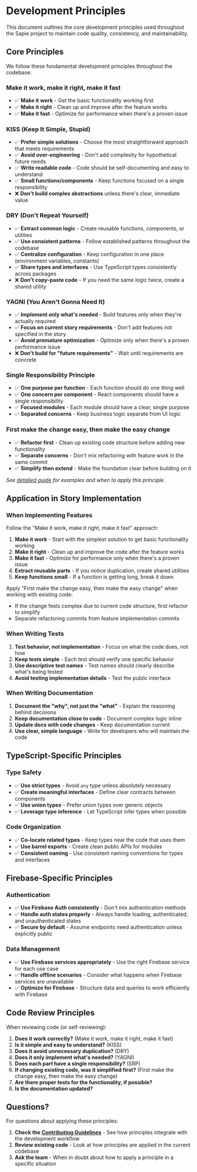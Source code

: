 # Development Principles

This document outlines the core development principles used throughout the Sapie project to maintain code quality,
consistency, and maintainability.

## Core Principles

We follow these fundamental development principles throughout the codebase:

### Make it work, make it right, make it fast

- ✅ **Make it work** - Get the basic functionality working first
- ✅ **Make it right** - Clean up and improve after the feature works
- ✅ **Make it fast** - Optimize for performance when there's a proven issue

### KISS (Keep It Simple, Stupid)

- ✅ **Prefer simple solutions** - Choose the most straightforward approach that meets requirements
- ✅ **Avoid over-engineering** - Don't add complexity for hypothetical future needs
- ✅ **Write readable code** - Code should be self-documenting and easy to understand
- ✅ **Small functions/components** - Keep functions focused on a single responsibility
- ❌ **Don't build complex abstractions** unless there's clear, immediate value

### DRY (Don't Repeat Yourself)

- ✅ **Extract common logic** - Create reusable functions, components, or utilities
- ✅ **Use consistent patterns** - Follow established patterns throughout the codebase
- ✅ **Centralize configuration** - Keep configuration in one place (environment variables, constants)
- ✅ **Share types and interfaces** - Use TypeScript types consistently across packages
- ❌ **Don't copy-paste code** - If you need the same logic twice, create a shared utility

### YAGNI (You Aren't Gonna Need It)

- ✅ **Implement only what's needed** - Build features only when they're actually required
- ✅ **Focus on current story requirements** - Don't add features not specified in the story
- ✅ **Avoid premature optimization** - Optimize only when there's a proven performance issue
- ❌ **Don't build for "future requirements"** - Wait until requirements are concrete

### Single Responsibility Principle

- ✅ **One purpose per function** - Each function should do one thing well
- ✅ **One concern per component** - React components should have a single responsibility
- ✅ **Focused modules** - Each module should have a clear, single purpose
- ✅ **Separated concerns** - Keep business logic separate from UI logic

### First make the change easy, then make the easy change

- ✅ **Refactor first** - Clean up existing code structure before adding new functionality
- ✅ **Separate concerns** - Don't mix refactoring with feature work in the same commit
- ✅ **Simplify then extend** - Make the foundation clear before building on it

*See [detailed guide](research/first_make_change_easy.md) for examples and when to apply this principle.*

## Application in Story Implementation

### When Implementing Features

Follow the "Make it work, make it right, make it fast" approach:

1. **Make it work** - Start with the simplest solution to get basic functionality working
2. **Make it right** - Clean up and improve the code after the feature works
3. **Make it fast** - Optimize for performance only when there's a proven issue
4. **Extract reusable parts** - If you notice duplication, create shared utilities
5. **Keep functions small** - If a function is getting long, break it down

Apply "First make the change easy, then make the easy change" when working with existing code:

- If the change feels complex due to current code structure, first refactor to simplify
- Separate refactoring commits from feature implementation commits

### When Writing Tests

1. **Test behavior, not implementation** - Focus on what the code does, not how
2. **Keep tests simple** - Each test should verify one specific behavior
3. **Use descriptive test names** - Test names should clearly describe what's being tested
4. **Avoid testing implementation details** - Test the public interface

### When Writing Documentation

1. **Document the "why", not just the "what"** - Explain the reasoning behind decisions
2. **Keep documentation close to code** - Document complex logic inline
3. **Update docs with code changes** - Keep documentation current
4. **Use clear, simple language** - Write for developers who will maintain the code

## TypeScript-Specific Principles

### Type Safety

- ✅ **Use strict types** - Avoid `any` type unless absolutely necessary
- ✅ **Create meaningful interfaces** - Define clear contracts between components
- ✅ **Use union types** - Prefer union types over generic objects
- ✅ **Leverage type inference** - Let TypeScript infer types when possible

### Code Organization

- ✅ **Co-locate related types** - Keep types near the code that uses them
- ✅ **Use barrel exports** - Create clean public APIs for modules
- ✅ **Consistent naming** - Use consistent naming conventions for types and interfaces

## Firebase-Specific Principles

### Authentication

- ✅ **Use Firebase Auth consistently** - Don't mix authentication methods
- ✅ **Handle auth states properly** - Always handle loading, authenticated, and unauthenticated states
- ✅ **Secure by default** - Assume endpoints need authentication unless explicitly public

### Data Management

- ✅ **Use Firebase services appropriately** - Use the right Firebase service for each use case
- ✅ **Handle offline scenarios** - Consider what happens when Firebase services are unavailable
- ✅ **Optimize for Firebase** - Structure data and queries to work efficiently with Firebase

## Code Review Principles

When reviewing code (or self-reviewing):

1. **Does it work correctly?** (Make it work, make it right, make it fast)
2. **Is it simple and easy to understand?** (KISS)
3. **Does it avoid unnecessary duplication?** (DRY)
4. **Does it only implement what's needed?** (YAGNI)
5. **Does each part have a single responsibility?** (SRP)
6. **If changing existing code, was it simplified first?** (First make the change easy, then make the easy change)
7. **Are there proper tests for the functionality, if possible?**
8. **Is the documentation updated?**

## Questions?

For questions about applying these principles:

1. **Check the [Contributing Guidelines](contributing_guidelines.md)** - See how principles integrate with the
   development workflow
2. **Review existing code** - Look at how principles are applied in the current codebase
3. **Ask the team** - When in doubt about how to apply a principle in a specific situation 
